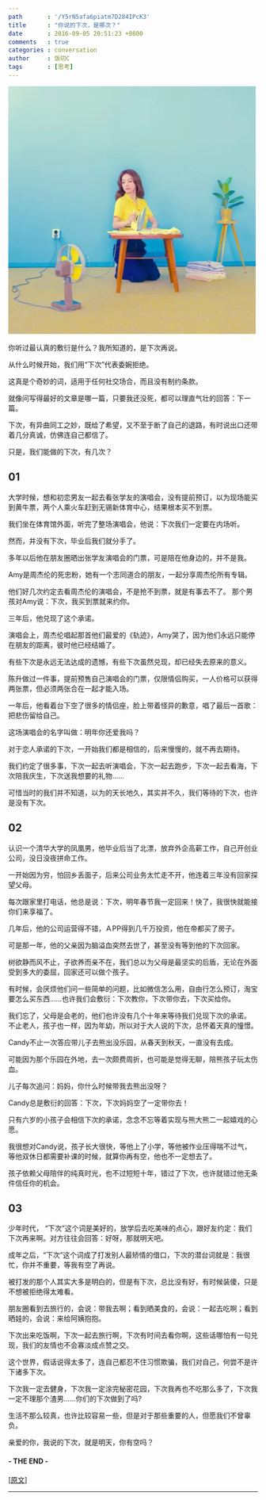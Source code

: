 ```yaml
---
path       : '/Y5rN5afa6piatm7D284IPcK3'
title      : "你说的下次，是哪次？"
date       : 2016-09-05 20:51:23 +0800
comments   : true
categories : conversation
author     : 饭叨C
tags       : [思考]
---
```


<img src="/images/2016/2016-09-05-205123.jpeg" width="500" />

你听过最认真的敷衍是什么？我所知道的，是下次再说。

<!--more-->

从什么时候开始，我们用“下次”代表委婉拒绝。

这真是个奇妙的词，适用于任何社交场合，而且没有制约条款。

就像问写得最好的文章是哪一篇，只要我还没死，都可以理直气壮的回答：下一篇。

下次，有异曲同工之妙，既给了希望，又不至于断了自己的退路，有时说出口还带着几分真诚，仿佛连自己都信了。

只是，我们能做的下次，有几次？

## 01

大学时候，想和初恋男友一起去看张学友的演唱会，没有提前预订，以为现场能买到黄牛票，两个人乘火车赶到无锡新体育中心，结果根本买不到票。

我们坐在体育馆外面，听完了整场演唱会，他说：下次我们一定要在内场听。

然而，并没有下次，毕业后我们就分手了。

多年以后他在朋友圈晒出张学友演唱会的门票，可是陪在他身边的，并不是我。

Amy是周杰伦的死忠粉，她有一个志同道合的朋友，一起分享周杰伦所有专辑。

他们好几次约定去看周杰伦的演唱会，不是抢不到票，就是有事去不了。
那个男孩对Amy说：下次，我买到票就来约你。

三年后，他兑现了这个承诺。

演唱会上，周杰伦唱起那首他们最爱的《轨迹》，Amy哭了，因为他们永远只能停在朋友的距离，彼时他已经结婚了。

有些下次是永远无法达成的遗憾，有些下次虽然兑现，却已经失去原来的意义。

陈升做过一件事，提前预售自己演唱会的门票，仅限情侣购买，一人价格可以获得两张票，但必须两张合在一起才能入场。

一年后，他看着台下空了很多的情侣座，脸上带着怪异的歉意，唱了最后一首歌：把悲伤留给自己。

这场演唱会的名字叫做：明年你还爱我吗？

对于恋人承诺的下次，一开始我们都是相信的，后来慢慢的，就不再去期待。

我们约定了很多事，下次一起去听演唱会，下次一起去跑步，下次一起去看海，下次陪我庆生，下次送我想要的礼物……

可惜当时的我们并不知道，以为的天长地久，其实并不久，我们等待的下次，也许是没有下次。

## 02

认识一个清华大学的凤凰男，他毕业后当了北漂，放弃外企高薪工作，自己开创业公司，没日没夜拼命工作。

一开始因为穷，怕回乡丢面子，后来公司业务太忙走不开，他连着三年没有回家探望父母。

每次跟家里打电话，他总是说：下次，明年春节我一定回来！快了，我很快就能接你们来享福了。

几年后，他的公司运营得不错，ＡPP得到几千万投资，他在帝都买了房子。

可是那一年，他的父亲因为脑溢血突然去世了，甚至没有等到他的下次回家。

树欲静而风不止，子欲养而亲不在，我们总以为父母是最坚实的后盾，无论在外面受到多大的委屈，回家还可以做个孩子。

有时候，会厌烦他们问一些简单的问题，比如微信怎么用，自由行怎么预订，淘宝要怎么买东西……也许我们会敷衍：下次教你，下次带你去，下次买给你。

我们忘了，父母是会老的，他们也许没有几个十年来等待我们兑现下次的承诺。
不止老人，孩子也一样，因为年幼，所以对于大人说的下次，总怀着天真的憧憬。

Candy不止一次答应带儿子去熊出没乐园，从春天到秋天，一直没有去成。

可能因为那个乐园在外地，去一次颇费周折，也可能是觉得无聊，陪熊孩子玩太伤血。

儿子每次追问：妈妈，你什么时候带我去熊出没呀？

Candy总是敷衍的回答：下次，下次妈妈空了一定带你去！

只有六岁的小孩子会相信下次的承诺，念念不忘等着实现与熊大熊二一起嬉戏的心愿。

我很想对Candy说，孩子长大很快，等他上了小学，等他被作业压得喘不过气，等他双休日都需要补课的时候，就算你再有空，他也不一定想去了。

孩子依赖父母陪伴的纯真时光，也不过短短十年，错过了下次，也许就错过他无条件信任你的机会。

## 03

少年时代， “下次”这个词是美好的，放学后去吃美味的点心，跟好友约定：我们下次再来啊。对方往往会回答：好呀，那就明天吧。

成年之后，“下次”这个词成了打发别人最矫情的借口，下次的潜台词就是：我很忙，你并不重要，等我有空了再说。

被打发的那个人其实大多是明白的，但是有下次，总比没有好，有时候装傻，只是不想被拒绝得太难看。

朋友圈看到去旅行的，会说：带我去啊；看到晒美食的，会说：一起去吃啊；看到晒娃的，会说：来给阿姨抱抱。

下次出来吃饭啊，下次一起去旅行啊，下次有时间去看你啊，这些话哪怕有一句兑现，我们的友情也不会寡淡成点赞之交。

这个世界，假话说得太多了，连自己都忍不住习惯欺骗，我们对自己，何尝不是许下诸多下次。

下次我一定去健身，下次我一定涂完秘密花园，下次我再也不吃那么多了，下次我一定不理那个渣男……你们的下次做到了吗?

生活不那么较真，也许比较容易一些，但是对于那些重要的人，但愿我们不曾辜负。

亲爱的你，我说的下次，就是明天，你有空吗？

#### - THE END -

[<a target="_blank" href="http://mp.weixin.qq.com/s?__biz=MzAxNTA3MDUwNA==&mid=2651594689&idx=2&sn=1f95cdd89a3d024eff0ef5708aaab554&scene=1&srcid=0905xf8VxLOtEgBGXUUKDeVQ#rd">原文</a>]

***
